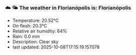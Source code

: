 ### ☁️ 🌤️  The weather in Florianópolis is: Florianópolis

- Temperature: 20.52°C
- On flesh: 20.3°C
- Relative air humidity: 64%
- Rain: 0.0 mm
- Description: Clear sky
- last updated: 2025-10-08T17:15:19.157078
